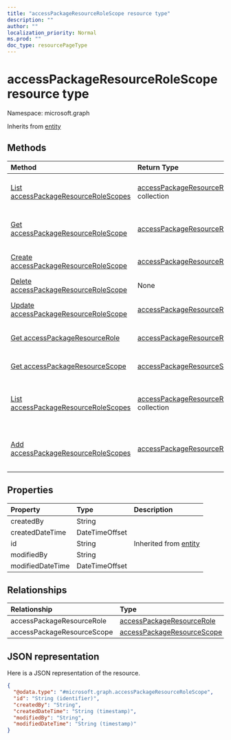 ```yaml
---
title: "accessPackageResourceRoleScope resource type"
description: ""
author: ""
localization_priority: Normal
ms.prod: ""
doc_type: resourcePageType
---
```


# accessPackageResourceRoleScope resource type


Namespace: microsoft.graph




Inherits from [entity](../resources/entity.md)

## Methods
|Method|Return Type|Description|
|:---|:---|:---|
|[List accessPackageResourceRoleScopes](../api/accesspackageresourcerolescope-list.md)|[accessPackageResourceRoleScope](../resources/accesspackageresourcerolescope.md) collection|List properties and relationships of the [accessPackageResourceRoleScope](../resources/accesspackageresourcerolescope.md) objects.|
|[Get accessPackageResourceRoleScope](../api/accesspackageresourcerolescope-get.md)|[accessPackageResourceRoleScope](../resources/accesspackageresourcerolescope.md)|Read properties and relationships of the [accessPackageResourceRoleScope](../resources/accesspackageresourcerolescope.md) object.|
|[Create accessPackageResourceRoleScope](../api/accesspackageresourcerolescope-post-accesspackageresourcerolescopes.md)|[accessPackageResourceRoleScope](../resources/accesspackageresourcerolescope.md)|Create a new [accessPackageResourceRoleScope](../resources/accesspackageresourcerolescope.md) object.|
|[Delete accessPackageResourceRoleScope](../api/accesspackageresourcerolescope-delete.md)|None|Deletes a [accessPackageResourceRoleScope](../resources/accesspackageresourcerolescope.md).|
|[Update accessPackageResourceRoleScope](../api/accesspackageresourcerolescope-update.md)|[accessPackageResourceRoleScope](../resources/accesspackageresourcerolescope.md)|Update the properties of a [accessPackageResourceRoleScope](../resources/accesspackageresourcerolescope.md) object.|
|[Get accessPackageResourceRole](../api/accesspackageresourcerole-get.md)|[accessPackageResourceRole](../resources/accesspackageresourcerole.md)|Read properties and relationships of the [accessPackageResourceRole](../resources/accesspackageresourcerole.md) object.|
|[Get accessPackageResourceScope](../api/accesspackageresourcescope-get.md)|[accessPackageResourceScope](../resources/accesspackageresourcescope.md)|Read properties and relationships of the [accessPackageResourceScope](../resources/accesspackageresourcescope.md) object.|
|[List accessPackageResourceRoleScopes](../api/accesspackage-list-accesspackageresourcerolescopes.md)|[accessPackageResourceRoleScope](../resources/accesspackageresourcerolescope.md) collection|Get the accessPackageResourceRoleScopes from the accessPackageResourceRoleScopes navigation property.|
|[Add accessPackageResourceRoleScopes](../api/accesspackage-post-accesspackageresourcerolescopes.md)|[accessPackageResourceRoleScope](../resources/accesspackageresourcerolescope.md)|Add accessPackageResourceRoleScopes by posting to the accessPackageResourceRoleScopes collection.|

## Properties
|Property|Type|Description|
|:---|:---|:---|
|createdBy|String||
|createdDateTime|DateTimeOffset||
|id|String| Inherited from [entity](../resources/entity.md)|
|modifiedBy|String||
|modifiedDateTime|DateTimeOffset||

## Relationships
|Relationship|Type|Description|
|:---|:---|:---|
|accessPackageResourceRole|[accessPackageResourceRole](../resources/accesspackageresourcerole.md)||
|accessPackageResourceScope|[accessPackageResourceScope](../resources/accesspackageresourcescope.md)||

## JSON representation
Here is a JSON representation of the resource.
<!-- {
  "blockType": "resource",
  "keyProperty": "id",
  "@odata.type": "microsoft.graph.accessPackageResourceRoleScope",
  "baseType": "microsoft.graph.entity",
  "openType": false
}
-->
``` json
{
  "@odata.type": "#microsoft.graph.accessPackageResourceRoleScope",
  "id": "String (identifier)",
  "createdBy": "String",
  "createdDateTime": "String (timestamp)",
  "modifiedBy": "String",
  "modifiedDateTime": "String (timestamp)"
}
```

